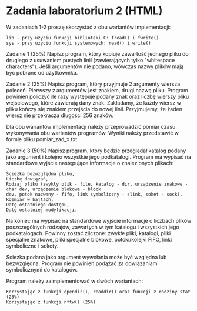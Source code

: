# Zadania laboratorium 2 (HTML)

W zadaniach 1-2 proszę skorzystać z obu wariantów implementacji:

```
lib - przy użyciu funkcji biblioteki C: fread() i fwrite()
sys - przy użyciu funkcji systemowych: read() i write()
```

Zadanie 1 (25%) Napisz program, który kopiuje zawartość jednego pliku do drugiego z usuwaniem pustych linii
(zawierających tylko "whitespace characters"). Jeśli argumentów nie podano, wówczas nazwy plików mają być
pobrane od użytkownika.

Zadanie 2 (25%) Napisz program, który przyjmuje 2 argumenty wiersza poleceń. Pierwszy z argumentów jest
znakiem, drugi nazwą pliku. Program powinien policzyć ile razy występuje podany znak oraz liczbę wierszy pliku
wejściowego, które zawierają dany znak. Zakładamy, że każdy wiersz w pliku kończy się znakiem przejścia do nowej
linii. Przyjmujemy, że żaden wiersz nie przekracza długości 256 znaków.

Dla obu wariantów implementacji należy przeprowadzić pomiar czasu wykonywania obu wariantów
programów. Wyniki należy przedstawić w formie pliku pomiar_zad_x.txt

Zadanie 3 (50%) Napisz program, który będzie przeglądał katalog podany jako argument i kolejno wszystkie jego
podkatalogi.
Program ma wypisać na standardowe wyjście następujące informacje o znalezionych plikach:

```
Ścieżka bezwzględna pliku,
Liczbę dowiązań,
Rodzaj pliku (zwykły plik - file, katalog - dir, urządzenie znakowe - char dev, urządzenie blokowe - block
dev, potok nazwany - fifo, link symboliczny - slink, soket - sock),
Rozmiar w bajtach,
Datę ostatniego dostępu,
Datę ostatniej modyfikacji.
```

Na koniec ma wypisać na standardowe wyjście informacje o liczbach plików poszczególnych rodzajów,
zawartych w tym katalogu i wszystkich jego podkatalogach. Powinny zostać zliczone: zwykłe pliki, katalogi,
pliki specjalne znakowe, pliki specjalne blokowe, potoki/kolejki FIFO, linki symboliczne i sokety.

Ścieżka podana jako argument wywołania może być względna lub bezwzględna. Program nie powinien podążać
za dowiązaniami symbolicznymi do katalogów.

Program należy zaimplementować w dwóch wariantach:

```
Korzystając z funkcji opendir(), readdir() oraz funkcji z rodziny stat (25%)
Korzystając z funkcji nftw() (25%)
```
